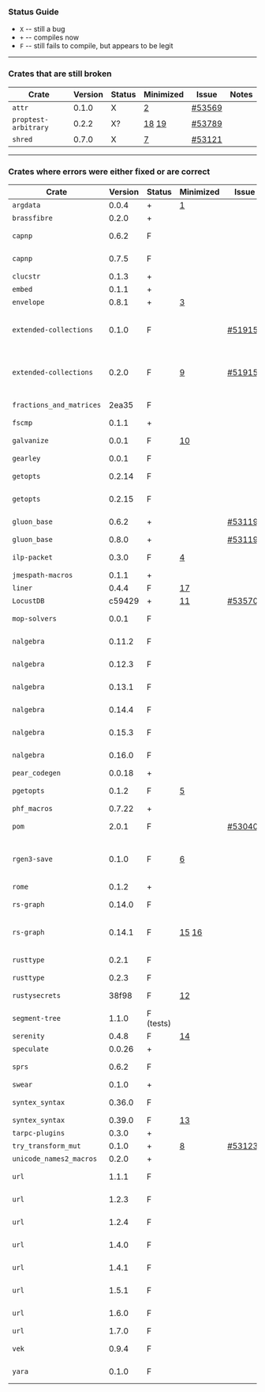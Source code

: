 ### Status Guide

- `X` -- still a bug
- `+` -- compiles now
- `F` -- still fails to compile, but appears to be legit

---

### Crates that are still broken

| Crate                  | Version | Status | Minimized | Issue      | Notes |
| -----                  | ---     | ---    | ---       | ---        | ---   |
| `attr`                 | 0.1.0   | X      | [2][]     | [#53569][] | |
| `proptest-arbitrary`   | 0.2.2   | X?     | [18][] [19][] | [#53789][] | |
| `shred`                | 0.7.0   | X      | [7][]     | [#53121][] | |

---

### Crates where errors were either fixed or are correct

| Crate                  | Version | Status | Minimized | Issue      | Notes |
| -----                  | ---     | ---    | ---       | ---        | ---   |
| `argdata`              | 0.0.4   | +      | [1][]     |            | |
| `brassfibre`           | 0.2.0   | +      |           |            | |
| `capnp`                | 0.6.2   | F      |           |            | same as 0.7.5
| `capnp`                | 0.7.5   | F      |           |            | [#47349][] (diagnostics)
| `clucstr`              | 0.1.3   | +      |           |            | |
| `embed`                | 0.1.1   | +      |           |            | |
| `envelope`             | 0.8.1   | +      | [3][]     |            | |
| `extended-collections` | 0.1.0   | F      |           | [#51915][] | wants a more aggressive 2PB |
| `extended-collections` | 0.2.0   | F      | [9][]     | [#51915][] | wants a more aggressive 2PB |
| `fractions_and_matrices` | 2ea35 | F      |           |            | [#47349][] (diagnostics)
| `fscmp`                | 0.1.1   | +      |           |            | |
| `galvanize`            | 0.0.1   | F      | [10][]    |            | [#52059][] (diagnostics) |
| `gearley`              | 0.0.1   | F      |           |            | |
| `getopts`              | 0.2.14  | F      |           |            | similar to 0.2.15 |
| `getopts`              | 0.2.15  | F      |           |            | FIXME: find an issue link |
| `gluon_base`           | 0.6.2   | +      |           | [#53119][] | similar to 0.8.0 |
| `gluon_base`           | 0.8.0   | +      |           | [#53119][] | |
| `ilp-packet`           | 0.3.0   | F      | [4][]     |            | FIXME: find an issue link |
| `jmespath-macros`      | 0.1.1   | +      |           |            | |
| `liner`                | 0.4.4   | F      | [17][]    |            | |
| `LocustDB`             | c59429  | +      | [11][]    | [#53570][] | |
| `mop-solvers`          | 0.0.1   | F      |           |            | [#47349][] (diagnostics) |
| `nalgebra`             | 0.11.2  | F      |           |            | same as 0.16.0 |
| `nalgebra`             | 0.12.3  | F      |           |            | same as 0.16.0 |
| `nalgebra`             | 0.13.1  | F      |           |            | same as 0.16.0 |
| `nalgebra`             | 0.14.4  | F      |           |            | same as 0.16.0 |
| `nalgebra`             | 0.15.3  | F      |           |            | same as 0.16.0 |
| `nalgebra`             | 0.16.0  | F      |           |            | [#47349][] (diagnostics) |
| `pear_codegen`         | 0.0.18  | +      |           |            | |
| `pgetopts`             | 0.1.2   | F      | [5][]     |            | FIXME: find an issue link |
| `phf_macros`           | 0.7.22  | +      |           |            | |
| `pom`                  | 2.0.1   | F      |           |[#53040][]? | FIXME: reconfirm |
| `rgen3-save`           | 0.1.0   | F      | [6][]     |            | might be a case for 2Phi borrows |
| `rome`                 | 0.1.2   | +      |           |            | |
| `rs-graph`             | 0.14.0  | F      |           |            | same as 0.14.1 |
| `rs-graph`             | 0.14.1  | F      | [15][] [16][] |        | [#53121][]? and [#47349][] (diagnostics) |
| `rusttype`             | 0.2.1   | F      |           |            | same as 0.2.3 |
| `rusttype`             | 0.2.3   | F      |           |            | [#29149][] |
| `rustysecrets`         | 38f98   | F      | [12][]    |            | [#47349][] (diagnostics) |
| `segment-tree`         | 1.1.0   | F (tests) |        |            | [#47349][] (diagnostics) |
| `serenity`             | 0.4.8   | F      | [14][]    |            | |
| `speculate`            | 0.0.26  | +      |           |            | |
| `sprs`                 | 0.6.2   | F      |           |            | [#47349][] (diagnostics) |
| `swear`                | 0.1.0   | +      |           |            | |
| `syntex_syntax`        | 0.36.0  | F      |           |            | same as 0.39.0 |
| `syntex_syntax`        | 0.39.0  | F      | [13][]    |            | |
| `tarpc-plugins`        | 0.3.0   | +      |           |            | |
| `try_transform_mut`    | 0.1.0   | +      | [8][]     | [#53123][] | |
| `unicode_names2_macros` | 0.2.0  | +      |           |            | |
| `url`                  | 1.1.1   | F      |           |            | similar to 1.7.0
| `url`                  | 1.2.3   | F      |           |            | similar to 1.7.0
| `url`                  | 1.2.4   | F      |           |            | similar to 1.7.0
| `url`                  | 1.4.0   | F      |           |            | similar to 1.7.0
| `url`                  | 1.4.1   | F      |           |            | similar to 1.7.0
| `url`                  | 1.5.1   | F      |           |            | similar to 1.7.0
| `url`                  | 1.6.0   | F      |           |            | similar to 1.7.0
| `url`                  | 1.7.0   | F      |           |            | |
| `vek`                  | 0.9.4   | F      |           |            | [#47349][] (diagnostics) |
| `yara`                 | 0.1.0   | F      |           |            | [#52059][] (diagnostics) |


[1]: https://play.rust-lang.org/?gist=1e7555092563371569caadb0d35b897c&version=nightly&mode=debug&edition=2015
[2]: https://play.rust-lang.org/?gist=46146e256a3e138cbd42d0ee34b43571&version=nightly&mode=debug&edition=2015
[3]: https://play.rust-lang.org/?gist=d3eedb59571edff7d7ff0975c44e8faa&version=nightly&mode=debug&edition=2015
[4]: https://play.rust-lang.org/?gist=fcd15716ab77c5aaf787471a87beebb2&version=nightly&mode=debug&edition=2015
[5]: https://play.rust-lang.org/?gist=8c34aede2762d2bb408f98a0e004f514&version=nightly&mode=debug&edition=2015
[#53114]: https://github.com/rust-lang/rust/issues/53114
[#53119]: https://github.com/rust-lang/rust/issues/53119
[6]: https://play.rust-lang.org/?gist=104d7f51c89e5d6b332dfd7e9090d6a2&version=nightly&mode=debug&edition=2015
[7]: https://gist.github.com/nikomatsakis/e795e4f05bf7119540f351927e1965e6
[8]: https://play.rust-lang.org/?gist=018e37797b3965890528ef25791bce50&version=nightly&mode=debug&edition=2015
[#52059]: https://github.com/rust-lang/rust/issues/52059
[#53121]: https://github.com/rust-lang/rust/issues/53121
[#53123]: https://github.com/rust-lang/rust/issues/53123
[#51915]: https://github.com/rust-lang/rust/issues/51915
[9]: https://play.rust-lang.org/?gist=0265b0131f94793854ab1b7b1c96369e&version=nightly&mode=debug&edition=2015
[#47349]: https://github.com/rust-lang/rust/issues/47349
[10]: https://play.rust-lang.org/?gist=f3c0638cd128773bfa2413e3d3ec3783&version=nightly&mode=debug&edition=2015
[#53569]: https://github.com/rust-lang/rust/issues/53569
[11]: https://play.rust-lang.org/?gist=a051d535a66f46f52ceb271383d334d5&version=nightly&mode=debug&edition=2015
[#53570]: https://github.com/rust-lang/rust/issues/53570
[12]: https://play.rust-lang.org/?gist=b6e2b7ba1f746b2a91f237cbe2892f74&version=nightly&mode=debug&edition=2015
[13]: https://play.rust-lang.org/?gist=2d4da1787e06a75def402cfe1f9e544e&version=nightly&mode=debug&edition=2015
[#29149]: https://github.com/rust-lang/rust/issues/29149
[14]: https://play.rust-lang.org/?gist=36b94633fca7e490ba8c03f4fa94cbbd&version=nightly&mode=debug&edition=2015
[#53040]: https://github.com/rust-lang/rust/issues/53040
[15]: https://play.rust-lang.org/?gist=f82cedfca0a942938d8fedf3f869c0cd&version=nightly&mode=debug&edition=2015
[16]: https://play.rust-lang.org/?gist=72ff07aa838d8e4aacb283181e2a0824&version=nightly&mode=debug&edition=2015
[17]: https://play.rust-lang.org/?gist=7f96eeac405c6f2316fdc794c1631124&version=nightly&mode=debug&edition=2015
[#53789]: https://github.com/rust-lang/rust/issues/53789
[18]: https://play.rust-lang.org/?gist=c990af931ab56d93207efcade0ffd01b&version=nightly&mode=debug&edition=2015
[19]: https://play.rust-lang.org/?gist=1f1d03d4f8280b8843594cba668c9db4&version=nightly&mode=debug&edition=2015
